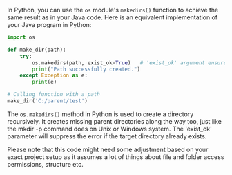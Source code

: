 In Python, you can use the `os` module's `makedirs()` function to achieve the same result as in your Java code. Here is an equivalent implementation of your Java program in Python:

```python
import os

def make_dir(path):
    try: 
        os.makedirs(path, exist_ok=True)   # 'exist_ok' argument ensures that it will not raise error if the directory already exists.
        print("Path successfully created.")
    except Exception as e:
        print(e)

# Calling function with a path
make_dir('C:/parent/test') 
```
The `os.makedirs()` method in Python is used to create a directory recursively. It creates missing parent directories along the way too, just like the mkdir -p command does on Unix or Windows system. The 'exist_ok' parameter will suppress the error if the target directory already exists.

Please note that this code might need some adjustment based on your exact project setup as it assumes a lot of things about file and folder access permissions, structure etc.

